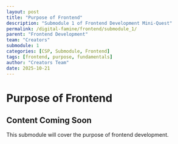 ```yaml
---
layout: post
title: "Purpose of Frontend"
description: "Submodule 1 of Frontend Development Mini-Quest"
permalink: /digital-famine/frontend/submodule_1/
parent: "Frontend Development"
team: "Creators"
submodule: 1
categories: [CSP, Submodule, Frontend]
tags: [frontend, purpose, fundamentals]
author: "Creators Team"
date: 2025-10-21
---
```


# Purpose of Frontend

## Content Coming Soon
This submodule will cover the purpose of frontend development.